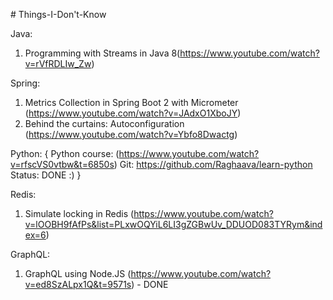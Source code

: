 <html>
  <body>
  <p>
# Things-I-Don't-Know

Java: 
  1) Programming with Streams in Java 8(https://www.youtube.com/watch?v=rVfRDLIw_Zw)

Spring:

  1) Metrics Collection in Spring Boot 2 with Micrometer (https://www.youtube.com/watch?v=JAdxO1XboJY)
  2) Behind the curtains: Autoconfiguration (https://www.youtube.com/watch?v=Ybfo8Dwactg)
  
Python:
 {
    Python course: (https://www.youtube.com/watch?v=rfscVS0vtbw&t=6850s)
    Git: https://github.com/Raghaava/learn-python
    Status: DONE :) 
 }
  
Redis:
  1) Simulate locking in Redis (https://www.youtube.com/watch?v=lOOBH9fAfPs&list=PLxwOQYiL6LI3gZGBwUv_DDUOD083TYRym&index=6)
  
GraphQL:
  1) GraphQL using Node.JS (https://www.youtube.com/watch?v=ed8SzALpx1Q&t=9571s) - DONE
  </p>
  </body>
</html>
